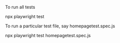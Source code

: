 To run all tests

npx playwright test

To run a particular test file, say homepagetest.spec.js

npx playwright test homepagetest.spec.js